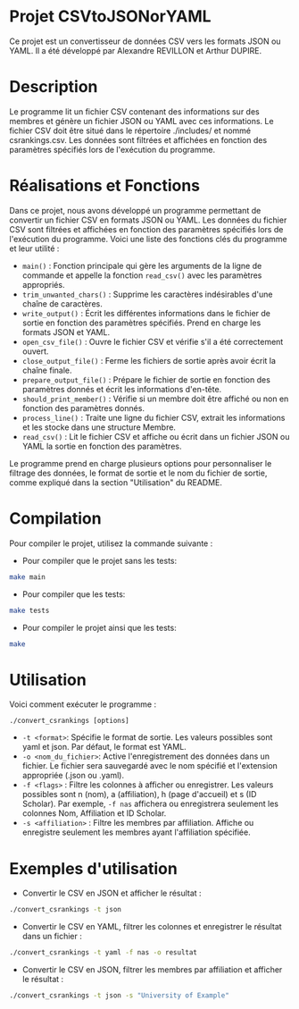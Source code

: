 # Projet CSVtoJSONorYAML
Ce projet est un convertisseur de données CSV vers les formats JSON ou YAML. Il a été développé par Alexandre REVILLON et Arthur DUPIRE.

# Description
Le programme lit un fichier CSV contenant des informations sur des membres et génère un fichier JSON ou YAML avec ces informations. Le fichier CSV doit être situé dans le répertoire ./includes/ et nommé csrankings.csv. Les données sont filtrées et affichées en fonction des paramètres spécifiés lors de l'exécution du programme.


# Réalisations et Fonctions

Dans ce projet, nous avons développé un programme permettant de convertir un fichier CSV en formats JSON ou YAML. Les données du fichier CSV sont filtrées et affichées en fonction des paramètres spécifiés lors de l'exécution du programme. Voici une liste des fonctions clés du programme et leur utilité :

- `main()` : Fonction principale qui gère les arguments de la ligne de commande et appelle la fonction `read_csv()` avec les paramètres appropriés.
- `trim_unwanted_chars()` : Supprime les caractères indésirables d'une chaîne de caractères.
- `write_output()` : Écrit les différentes informations dans le fichier de sortie en fonction des paramètres spécifiés. Prend en charge les formats JSON et YAML.
- `open_csv_file()` : Ouvre le fichier CSV et vérifie s'il a été correctement ouvert.
- `close_output_file()` : Ferme les fichiers de sortie après avoir écrit la chaîne finale.
- `prepare_output_file()` : Prépare le fichier de sortie en fonction des paramètres donnés et écrit les informations d'en-tête.
- `should_print_member()` : Vérifie si un membre doit être affiché ou non en fonction des paramètres donnés.
- `process_line()` : Traite une ligne du fichier CSV, extrait les informations et les stocke dans une structure Membre.
- `read_csv()` : Lit le fichier CSV et affiche ou écrit dans un fichier JSON ou YAML la sortie en fonction des paramètres.

Le programme prend en charge plusieurs options pour personnaliser le filtrage des données, le format de sortie et le nom du fichier de sortie, comme expliqué dans la section "Utilisation" du README.


# Compilation
Pour compiler le projet, utilisez la commande suivante :

- Pour compiler que le projet sans les tests:

``` bash
make main
```

- Pour compiler que les tests:

```bash
make tests
```

- Pour compiler le projet ainsi que les tests:

```bash
make
```

# Utilisation
Voici comment exécuter le programme :

```
./convert_csrankings [options]
```

- ```-t <format>```: Spécifie le format de sortie. Les valeurs possibles sont yaml et json. Par défaut, le format est YAML.
- ```-o <nom_du_fichier>```: Active l'enregistrement des données dans un fichier. Le fichier sera sauvegardé avec le nom spécifié et l'extension appropriée (.json ou .yaml).
- ```-f <flags>``` : Filtre les colonnes à afficher ou enregistrer. Les valeurs possibles sont n (nom), a (affiliation), h (page d'accueil) et s (ID Scholar). Par exemple, ```-f nas``` affichera ou enregistrera seulement les colonnes Nom, Affiliation et ID Scholar.
- ```-s <affiliation>``` : Filtre les membres par affiliation. Affiche ou enregistre seulement les membres ayant l'affiliation spécifiée.


# Exemples d'utilisation
- Convertir le CSV en JSON et afficher le résultat :
```bash
./convert_csrankings -t json
```


- Convertir le CSV en YAML, filtrer les colonnes et enregistrer le résultat dans un fichier :
```bash
./convert_csrankings -t yaml -f nas -o resultat
```


- Convertir le CSV en JSON, filtrer les membres par affiliation et afficher le résultat :
```bash
./convert_csrankings -t json -s "University of Example"
```
